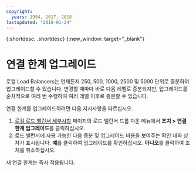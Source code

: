 ```yaml
---
copyright:
  years: 1994, 2017, 2018
lastupdated: "2018-01-24"
---
```


{:shortdesc: .shortdesc}
{:new_window: target="_blank"}

# 연결 한계 업그레이드

로컬 Load Balancers는 언제든지 250, 500, 1000, 2500 및 5000 단위로 증분하여 업그레이드할 수 있습니다. 변경할 때마다 바로 다음 레벨로 증분되지만, 업그레이드를 순차적으로 여러 번 수행하여 여러 레벨 이후로 증분할 수 있습니다. 

연결 한계를 업그레이드하려면 다음 지시사항을 따르십시오.

1. [로컬 로드 밸런서 세부사항](view-all-load-balancers.html) 페이지의 로드 밸런서 드롭 다운 메뉴에서 **조치 > 연결 한계 업그레이드**를 클릭하십시오.
2. 로드 밸런서에 사용 가능한 다음 증분 및 업그레이드 비용을 보여주는 확인 대화 상자가 표시됩니다. **예**를 클릭하여 업그레이드를 확인하십시오. **아니오**를 클릭하여 조치를 취소하십시오.

새 연결 한계는 즉시 적용됩니다.
